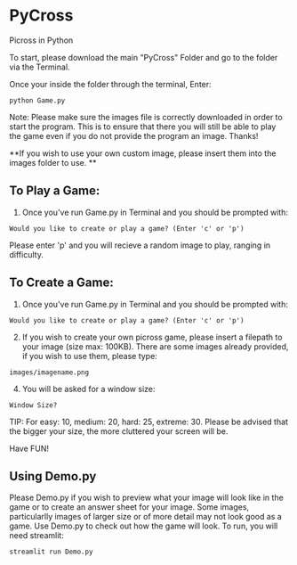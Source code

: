 # PyCross
Picross in Python 

To start, please download the main "PyCross" Folder and go to the folder via the Terminal.

Once your inside the folder through the terminal, Enter: 

```
python Game.py
```

Note: Please make sure the images file is correctly downloaded in order to start the program. This is to ensure that there you will still be able to play the game even if you do not provide the program an image. Thanks! 

**If you wish to use your own custom image, please insert them into the images folder to use. **


## **To Play a Game:**
1. Once you've run Game.py in Terminal and you should be prompted with: 
```
Would you like to create or play a game? (Enter 'c' or 'p')
```
Please enter 'p' and you will recieve a random image to play, ranging in difficulty. 


## **To Create a Game:**
1. Once you've run Game.py in Terminal and you should be prompted with: 
```
Would you like to create or play a game? (Enter 'c' or 'p')
```
2. If you wish to create your own picross game, please insert a filepath to your image (size max: 100KB). There are some images already provided, if you wish to use them, please type: 
```
images/imagename.png
```
4. You will be asked for a window size: 
```
Window Size?
```
TIP: For easy: 10, medium: 20, hard: 25, extreme: 30. Please be advised that the bigger your size, the more cluttered your screen will be. 

Have FUN! 

## Using Demo.py
Please Demo.py if you wish to preview what your image will look like in the game or to create an answer sheet for your image. Some images, particularlly images of larger size or of more detail may not look good as a game. Use Demo.py to check out how the game will look. To run, you will need streamlit: 
```
streamlit run Demo.py
```
